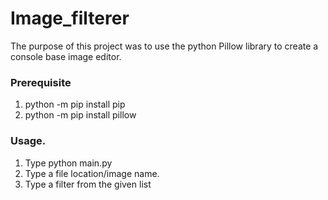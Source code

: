 # Image_filterer

The purpose of this project was to use the python Pillow library to create a console base image editor.

### Prerequisite
1. python -m pip install pip
2. python -m pip install pillow 

### Usage.
1. Type python main.py
2. Type a file location/image name.
3. Type a filter from the given list

